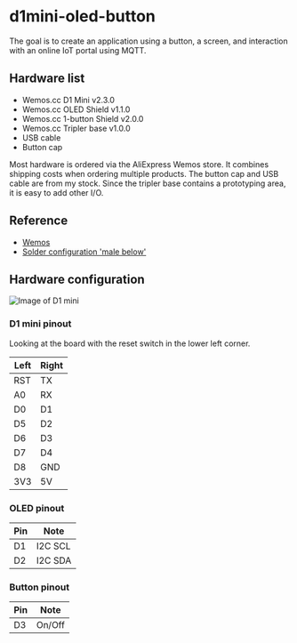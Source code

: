 # d1mini-oled-button

The goal is to create an application using a button, a screen, and interaction with an online IoT portal using MQTT.

## Hardware list

 * Wemos.cc D1 Mini v2.3.0
 * Wemos.cc OLED Shield v1.1.0
 * Wemos.cc 1-button Shield v2.0.0
 * Wemos.cc Tripler base v1.0.0
 * USB cable
 * Button cap
 
Most hardware is ordered via the AliExpress Wemos store. It combines shipping costs when ordering multiple products. The button cap and USB cable are from my stock. Since the tripler base contains a prototyping area, it is easy to add other I/O.

## Reference

 * [Wemos](https://github.com/wemos)
 * [Solder configuration 'male below'](https://github.com/wemos/Fritzing-Part-WeMos-D1-Mini)
 

## Hardware configuration 
 
![Image of D1 mini](https://github.com/wemos/Fritzing-Part-WeMos-D1-Mini/blob/master/src/svg.icon.WeMos-D1-mini-male-headers-below_icon.svg)

### D1 mini pinout

Looking at the board with the reset switch in the lower left corner. 

Left  | Right
----- | -----
RST   | TX
A0    | RX
D0    | D1
D5    | D2
D6    | D3
D7    | D4
D8    | GND
3V3   | 5V

### OLED pinout

Pin | Note
--- | -----
D1  | I2C SCL
D2  | I2C SDA

### Button pinout

Pin | Note
--- | -----
D3  | On/Off



